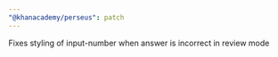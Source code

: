 ```yaml
---
"@khanacademy/perseus": patch
---
```


Fixes styling of input-number when answer is incorrect in review mode

